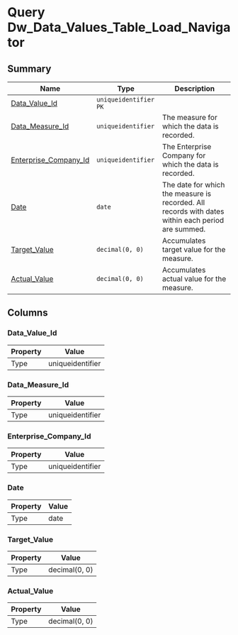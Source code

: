 # Query Dw_Data_Values_Table_Load_Navigator


## Summary

| Name | Type | Description |
| - | - | --- |
|[Data_Value_Id](#data_value_id)|`uniqueidentifier` `PK`||
|[Data_Measure_Id](#data_measure_id)|`uniqueidentifier` |The measure for which the data is recorded.|
|[Enterprise_Company_Id](#enterprise_company_id)|`uniqueidentifier` |The Enterprise Company for which the data is recorded.|
|[Date](#date)|`date` |The date for which the measure is recorded. All records with dates within each period are summed.|
|[Target_Value](#target_value)|`decimal(0, 0)` |Accumulates target value for the measure.|
|[Actual_Value](#actual_value)|`decimal(0, 0)` |Accumulates actual value for the measure.|

## Columns

### Data_Value_Id

| Property | Value |
| - | - |
|Type|uniqueidentifier|

### Data_Measure_Id

| Property | Value |
| - | - |
|Type|uniqueidentifier|

### Enterprise_Company_Id

| Property | Value |
| - | - |
|Type|uniqueidentifier|

### Date

| Property | Value |
| - | - |
|Type|date|

### Target_Value

| Property | Value |
| - | - |
|Type|decimal(0, 0)|

### Actual_Value

| Property | Value |
| - | - |
|Type|decimal(0, 0)|


